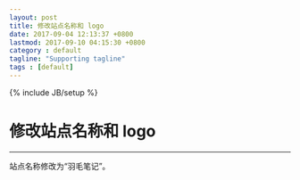```yaml
---
layout: post
title: 修改站点名称和 logo
date: 2017-09-04 12:13:37 +0800
lastmod: 2017-09-10 04:15:30 +0800
category : default
tagline: "Supporting tagline"
tags : [default]
---
```

{% include JB/setup %}
# 修改站点名称和 logo
---
站点名称修改为“羽毛笔记”。
